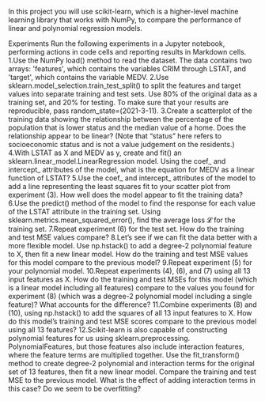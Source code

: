In this project you will use scikit-learn, which is a higher-level machine learning library that 
works with NumPy, to compare the performance of linear and polynomial regression models.

Experiments
Run the following experiments in a Jupyter notebook, performing actions in code cells and reporting results in 
Markdown cells.
1.Use the NumPy load() method to read the dataset. The data contains two arrays: 'features', which contains 
the variables CRIM through LSTAT, and 'target', which contains the variable MEDV.
2.Use sklearn.model_selection.train_test_split() to split the features and target values into separate training 
and test sets. Use 80% of the original data as a training set, and 20% for testing. To make sure that your results
 are reproducible, pass random_state=(2021-3-11).
3.Create a scatterplot of the training data showing the relationship between the percentage of the population 
that is lower status and the median value of a home. Does the relationship appear to be linear?
(Note that “status” here refers to socioeconomic status and is not a value judgement on the residents.)
4.With LSTAT as X and MEDV as y, create and fit() an sklearn.linear_model.LinearRegression model. Using the 
coef_ and intercept_ attributes of the model, what is the equation for MEDV as a linear function of LSTAT?
5.Use the coef_ and intercept_ attributes of the model to add a line representing the least squares fit to 
your scatter plot from experiment (3). How well does the model appear to fit the training data?
6.Use the predict() method of the model to find the response for each value of the LSTAT attribute in the
 training set. Using sklearn.metrics.mean_squared_error(), find the average loss 𝓛 for the training set.
7.Repeat experiment (6) for the test set. How do the training and test MSE values compare?
8.Let’s see if we can fit the data better with a more flexible model. Use np.hstack() to add a degree-2 
polynomial feature to X, then fit a new linear model. How do the training and test MSE values for this
 model compare to the previous model?
9.Repeat experiment (5) for your polynomial model.
10.Repeat experiments (4), (6), and (7) using all 13 input features as X. How do the training and test 
MSEs for this model (which is a linear model including all features) compare to the values you found for
 experiment (8) (which was a degree-2 polynomial model including a single feature)? What accounts for 
the difference?
11.Combine experiments (8) and (10), using np.hstack() to add the squares of all 13 input features to X. 
How do this model’s training and test MSE scores compare to the previous model using all 13 features?
12.Scikit-learn is also capable of constructing polynomial features for us using sklearn.preprocessing.
PolynomialFeatures, but those features also include interaction features, where the feature terms are 
multiplied together.
Use the fit_transform() method to create degree-2 polynomial and interaction terms for the original set 
of 13 features, then fit a new linear model. Compare the training and test MSE to the previous model. What is the effect of adding interaction terms in this case? Do we seem to be overfitting?
